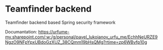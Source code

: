 # Teamfinder backend
Teamfinder backend based Spring security framework

Documantation:
https://urfume-my.sharepoint.com/:w:/g/personal/pavel_lukoianov_urfu_me/EchhNeURZE9NgzO9NFpYpxUBdoGzXUZ_38CQmm19bHsQMg?rtime=zp6WBvfp10g
